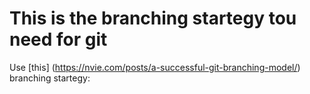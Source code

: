 # This is the branching startegy tou need for git


Use [this] (https://nvie.com/posts/a-successful-git-branching-model/) branching startegy:


